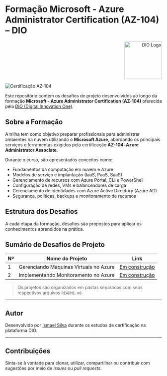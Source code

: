 # Formação Microsoft - Azure Administrator Certification (AZ-104) – DIO
<p align="right">
  <img src="https://hermes.dio.me/assets/diome/logo.svg" alt="DIO Logo" width="120"/>
</p>

![Certificação AZ-104](https://img.shields.io/badge/Microsoft-AZ--104-blue?style=flat&logo=microsoft)

Este repositório contém os desafios de projeto desenvolvidos ao longo da formação **Microsoft - Azure Administrator Certification (AZ-104)** oferecida pela [DIO (Digital Innovation One)](https://www.dio.me/).

## Sobre a Formação

A trilha tem como objetivo preparar profissionais para administrar ambientes na nuvem utilizando o **Microsoft Azure**, abordando os principais serviços e ferramentas exigidos pela certificação **AZ-104: Azure Administrator Associate**.

Durante o curso, são apresentados conceitos como:

- Fundamentos da computação em nuvem e Azure
- Modelos de serviço e implantação (IaaS, PaaS, SaaS)
- Gerenciamento de recursos com Azure Portal, CLI e PowerShell
- Configuração de redes, VMs e balanceadores de carga
- Gerenciamento de identidades com Azure Active Directory (Azure AD)
- Segurança, políticas, backups e monitoramento de recursos

## Estrutura dos Desafios

A cada etapa da formação, desafios são propostos para aplicar os conhecimentos aprendidos na prática.

## Sumário de Desafios de Projeto

| Nº | Nome do Projeto | Link |
|----|------------------|------|
| 1  | Gerenciando Maquinas Virtuais no Azure | [Em construção](https://github.com/suporteism/azure-az104-DIO/blob/main/desafios/gerenciando-vms/README.md) |
| 2  | Implementando Monitoramento no Azure | [Em construção](https://github.com/suporteism/azure-az104-DIO/blob/main/desafios/monitoramento/README.md) |

> Os projetos são organizados em pastas separadas com seus respectivos arquivos `README.md`.

---

## Autor

Desenvolvido por [Ismael Silva](https://github.com/suporteism) durante os estudos de certificação na plataforma DIO.

---

## Contribuições

Sinta-se à vontade para clonar, utilizar, compartilhar ou contribuir com sugestões por meio de *issues* ou *pull requests*.
